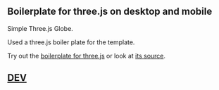 ## Boilerplate for three.js on desktop and mobile

Simple Three.js Globe.

Used a three.js boiler plate for the template.

Try out the [boilerplate for three.js](http://jeromeetienne.github.io/threejsboilerplate/index.html) or look at [its source](https://github.com/jeromeetienne/threejsboilerplate/blob/master/index.html).


## [DEV](http://dev.touch-akl.com/earth/)